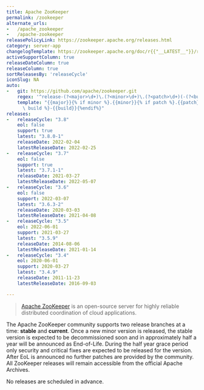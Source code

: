 ```yaml
---
title: Apache ZooKeeper
permalink: /zookeeper
alternate_urls:
-   /apache_zookeeper
-   /apache-zookeeper
releasePolicyLink: https://zookeeper.apache.org/releases.html
category: server-app
changelogTemplate: https://zookeeper.apache.org/doc/r{{"__LATEST__"}}/releasenotes.html
activeSupportColumn: true
releaseDateColumn: true
releaseColumn: true
sortReleasesBy: 'releaseCycle'
iconSlug: NA
auto:
-   git: https://github.com/apache/zookeeper.git
    regex: '^release-(?<major>\d+)\.(?<minor>\d+)\.(?<patch>\d+)(-(?<build>\d+))?$'
    template: "{{major}}{% if minor %}.{{minor}}{% if patch %}.{{patch}}{%endif%}{%endif%}{%if\
      \ build %}-{{build}}{%endif%}"
releases:
-   releaseCycle: "3.8"
    eol: false
    support: true
    latest: "3.8.0-1"
    releaseDate: 2022-02-04
    latestReleaseDate: 2022-02-25
-   releaseCycle: "3.7"
    eol: false
    support: true
    latest: "3.7.1-1"
    releaseDate: 2021-03-27
    latestReleaseDate: 2022-05-07
-   releaseCycle: "3.6"
    eol: false
    support: 2022-03-07
    latest: "3.6.3-2"
    releaseDate: 2020-03-03
    latestReleaseDate: 2021-04-08
-   releaseCycle: "3.5"
    eol: 2022-06-01
    support: 2021-03-27
    latest: "3.5.9"
    releaseDate: 2014-08-06
    latestReleaseDate: 2021-01-14
-   releaseCycle: "3.4"
    eol: 2020-06-01
    support: 2020-03-27
    latest: "3.4.9"
    releaseDate: 2011-11-23
    latestReleaseDate: 2016-09-03

---
```


> [Apache ZooKeeper](https://zookeeper.apache.org/) is an open-source server for highly reliable distributed coordination of cloud applications.

The Apache ZooKeeper community supports two release branches at a time: **stable** and **current**. Once a new minor version is released, the stable version is expected to be decommissioned soon and in approximately half a year will be announced as End-of-Life. During the half year grace period only security and critical fixes are expected to be released for the version. After EoL is announced no further patches are provided by the community. All ZooKeeper releases will remain accessible from the official Apache Archives.

No releases are scheduled in advance.


